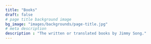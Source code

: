 ```yaml
---
title: "Books"
draft: false
# page title background image
bg_image: "images/backgrounds/page-title.jpg"
# meta description
description : "The written or translated books by Jimmy Song."
---
```


